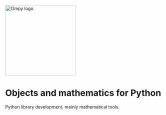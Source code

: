 <img width="225" alt="Ompy logo" src="https://user-images.githubusercontent.com/56207845/132624958-6e35352d-4d69-44bc-926d-70e9a6ac7c23.png">

# Objects and mathematics for Python
Python library development, mainly mathematical tools.
